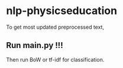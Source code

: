 # nlp-physicseducation


To get most updated preprocessed text,
## Run main.py !!!

Then run BoW or tf-idf for classification.
